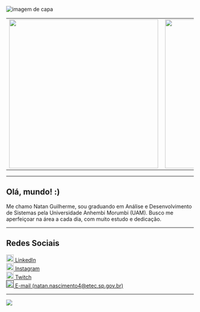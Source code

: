![imagem de capa](https://github.com/Natan-Abreu/Natan-Abreu/blob/main/art-dois.png)

<center>
<table>
    <tr>
        <td><img width="400px" align="left" src="https://github-readme-stats.vercel.app/api/top-langs/?username=Natan-Abreu&hide=html&layout=compact&theme=dark" /></td>
        <td><img width="400px" align="left" src="https://github-readme-stats.vercel.app/api?username=Natan-Abreu&theme=dark"/></td>
    </tr>   
</table>
</center>

---

## Olá, mundo! :)

Me chamo Natan Guilherme, sou graduando em Análise e Desenvolvimento de Sistemas pela Universidade Anhembi Morumbi (UAM).
Busco me aperfeiçoar na área a cada dia, com muito estudo e dedicação.

---

## Redes Sociais

<a href="https://www.linkedin.com/in/natan-abreu/">
    <img src="https://github.com/Natan-Abreu/Natan-Abreu/blob/main/linkedin.png" width="20">
    </img>
</a> <a href="https://www.linkedin.com/in/natan-abreu/">LinkedIn </a>
<br>
<a href="https://www.instagram.com/onattan__/">
    <img src="https://github.com/Natan-Abreu/Natan-Abreu/blob/main/instagram.png" width="20">
    </img>
</a> <a href="https://www.instagram.com/onattan__/">Instagram </a>
<br>
<a href="https://www.twitch.tv/meu_principe">
    <img src="https://github.com/Natan-Abreu/Natan-Abreu/blob/main/twitch.png" width="20">
    </img>
</a> <a href="https://www.twitch.tv/meu_principe">Twitch </a>
<br>
<a href="">
    <img src="https://github.com/Natan-Abreu/Natan-Abreu/blob/main/coding.png" width="20">
    </img>
</a> <a href="">E-mail (natan.nascimento4@etec.sp.gov.br) </a>

---

![](https://komarev.com/ghpvc/?username=Natan-Abreu&color=blue&style=flat)



<!--
**Natan-Abreu/Natan-Abreu** is a ✨ _special_ ✨ repository because its `README.md` (this file) appears on your GitHub profile.

Here are some ideas to get you started:

- 🔭 I’m currently working on ...
- 🌱 I’m currently learning ...
- 👯 I’m looking to collaborate on ...
- 🤔 I’m looking for help with ...
- 💬 Ask me about ...
- 📫 How to reach me: ...
- 😄 Pronouns: ...
- ⚡ Fun fact: ...
-->

